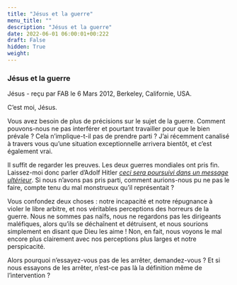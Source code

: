 ```yaml
---
title: "Jésus et la guerre"
menu_title: ""
description: "Jésus et la guerre"
date: 2022-06-01 06:00:01+00:222
draft: False
hidden: True
weight:
---
```

### Jésus et la guerre

Jésus - reçu par FAB le 6 Mars 2012, Berkeley, Californie, USA.

C’est moi, Jésus.

Vous avez besoin de plus de précisions sur le sujet de la guerre. Comment pouvons-nous ne pas interférer et pourtant travailler pour que le bien prévale ? Cela n’implique-t-il pas de prendre parti ? J’ai récemment canalisé à travers vous qu’une situation exceptionnelle arrivera bientôt, et c’est également vrai.

Il suffit de regarder les preuves. Les deux guerres mondiales ont pris fin. Laissez-moi donc parler d’Adolf Hitler *[ceci sera poursuivi dans un message ultérieur](/fr-contemporary-messages/fr-contemporary-messages-by-date-order/fr-contemporary-messages-2012/fr-2012-3-7-1-fab-jesus/)*. Si nous n’avons pas pris parti, comment aurions-nous pu ne pas le faire, compte tenu du mal monstrueux qu’il représentait ?

Vous confondez deux choses : notre incapacité et notre répugnance à violer le libre arbitre, et nos véritables perceptions des horreurs de la guerre. Nous ne sommes pas naïfs, nous ne regardons pas les dirigeants maléfiques, alors qu’ils se déchaînent et détruisent, et nous sourions simplement en disant que Dieu les aime ! Non, en fait, nous voyons le mal encore plus clairement avec nos perceptions plus larges et notre perspicacité.

Alors pourquoi n’essayez-vous pas de les arrêter, demandez-vous ? Et si nous essayons de les arrêter, n’est-ce pas là la définition même de l’intervention ?
